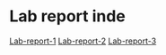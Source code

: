 # Lab report inde
[Lab-report-1](https://github.com/wilburmao620/cse15l-lab-reports/blob/main/Lab-report1.md)
[Lab-report-2](https://github.com/wilburmao620/cse15l-lab-reports/blob/main/Lab-report2.md)
[Lab-report-3](https://github.com/wilburmao620/cse15l-lab-reports/blob/main/lab-report-3-week-6.md)
